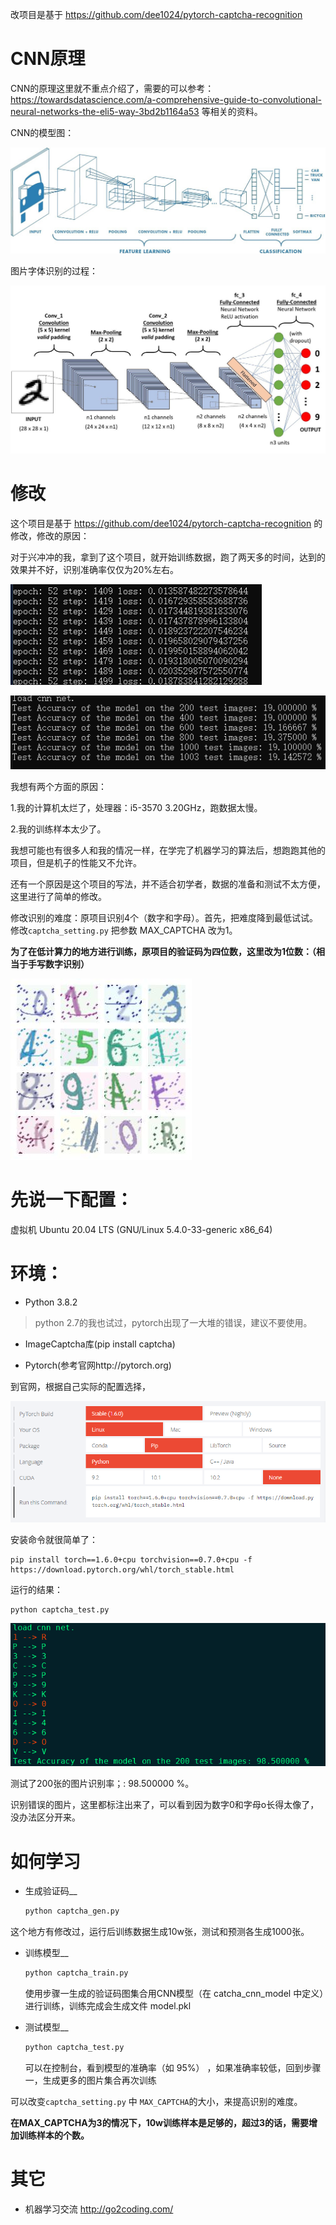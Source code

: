 改项目是基于 https://github.com/dee1024/pytorch-captcha-recognition

CNN原理
=========

CNN的原理这里就不重点介绍了，需要的可以参考：https://towardsdatascience.com/a-comprehensive-guide-to-convolutional-neural-networks-the-eli5-way-3bd2b1164a53 等相关的资料。

CNN的模型图：


![](https://raw.githubusercontent.com/go2coding/tiny-pytorch-captcha-recognition/master/docs/1_vkQ0hXDaQv57sALXAJquxA.jpeg)


图片字体识别的过程：

![](https://raw.githubusercontent.com/go2coding/tiny-pytorch-captcha-recognition/master/docs/1_uAeANQIOQPqWZnnuH-VEyw.jpeg)


修改
=========


这个项目是基于 https://github.com/dee1024/pytorch-captcha-recognition 的修改，修改的原因：

对于兴冲冲的我，拿到了这个项目，就开始训练数据，跑了两天多的时间，达到的效果并不好，识别准确率仅仅为20%左右。

![](https://raw.githubusercontent.com/go2coding/tiny-pytorch-captcha-recognition/master/docs/20200605101002.png)

![](https://raw.githubusercontent.com/go2coding/tiny-pytorch-captcha-recognition/master/docs/20200605101025.png)

我想有两个方面的原因：

1.我的计算机太烂了，处理器：i5-3570 3.20GHz，跑数据太慢。

2.我的训练样本太少了。


我想可能也有很多人和我的情况一样，在学完了机器学习的算法后，想跑跑其他的项目，但是机子的性能又不允许。

还有一个原因是这个项目的写法，并不适合初学者，数据的准备和测试不太方便，这里进行了简单的修改。


修改识别的难度：原项目识别4个（数字和字母）。首先，把难度降到最低试试。修改`captcha_setting.py` 把参数 MAX_CAPTCHA 改为1。



**为了在低计算力的地方进行训练，原项目的验证码为四位数，这里改为1位数：（相当于手写数字识别）**


![](https://raw.githubusercontent.com/go2coding/tiny-pytorch-captcha-recognition/master/docs/number.jpg)

先说一下配置：
====

虚拟机 Ubuntu 20.04 LTS (GNU/Linux 5.4.0-33-generic x86_64)

环境：
====

- Python 3.8.2

> python 2.7的我也试过，pytorch出现了一大堆的错误，建议不要使用。

- ImageCaptcha库(pip install captcha)

- Pytorch(参考官网http://pytorch.org)

到官网，根据自己实际的配置选择，

![](https://raw.githubusercontent.com/go2coding/tiny-pytorch-captcha-recognition/master/docs/20200813131209.png)

安装命令就很简单了：

	pip install torch==1.6.0+cpu torchvision==0.7.0+cpu -f https://download.pytorch.org/whl/torch_stable.html


运行的结果：


	python captcha_test.py
	
	

![](https://raw.githubusercontent.com/go2coding/tiny-pytorch-captcha-recognition/master/docs/20200605103409.png)



测试了200张的图片识别率；: 98.500000 %。

识别错误的图片，这里都标注出来了，可以看到因为数字0和字母o长得太像了，没办法区分开来。


如何学习
====

- 生成验证码__

    ```bash
    python captcha_gen.py
    ```
这个地方有修改过，运行后训练数据生成10w张，测试和预测各生成1000张。

- 训练模型__
    ```bash
    python captcha_train.py
    ```
    使用步骤一生成的验证码图集合用CNN模型（在 catcha_cnn_model 中定义）进行训练，训练完成会生成文件 model.pkl

- 测试模型__
    ```bash
    python captcha_test.py
    ```
    可以在控制台，看到模型的准确率（如 95%） ，如果准确率较低，回到步骤一，生成更多的图片集合再次训练

可以改变`captcha_setting.py` 中 `MAX_CAPTCHA`的大小，来提高识别的难度。

**在MAX_CAPTCHA为3的情况下，10w训练样本是足够的，超过3的话，需要增加训练样本的个数。**
	
	
其它
===
* 机器学习交流 http://go2coding.com/